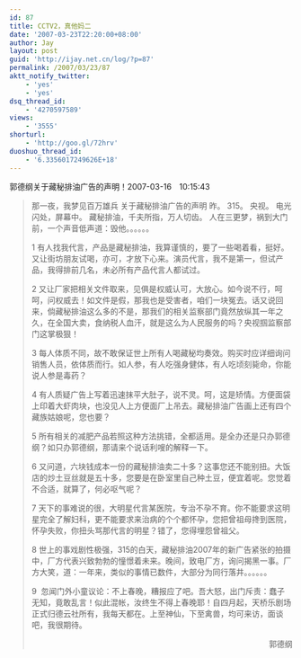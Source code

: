 ```yaml
---
id: 87
title: CCTV2，真他妈二
date: '2007-03-23T22:20:00+08:00'
author: Jay
layout: post
guid: 'http://ijay.net.cn/log/?p=87'
permalink: /2007/03/23/87
aktt_notify_twitter:
    - 'yes'
    - 'yes'
dsq_thread_id:
    - '4270597589'
views:
    - '3555'
shorturl:
    - 'http://goo.gl/72hrv'
duoshuo_thread_id:
    - '6.3356017249626E+18'
---
```


郭德纲关于藏秘排油广告的声明！2007-03-16　10:15:43
<blockquote>那一夜，我梦见百万雄兵
关于藏秘排油广告的声明
昨。
315。
央视。
电光闪处，屏幕中。
藏秘排油，千夫所指，万人切齿。
人在三更梦，祸到大门前，一个声音低声道：毁他。。。。。。

1 有人找我代言，产品是藏秘排油，我算谨慎的，要了一些喝着看，挺好。又让街坊朋友试喝，亦可，才放下心来。演员代言，我不是第一，但试产品，我得排前几名，未必所有产品代言人都试过。

2 又让厂家把相关文件取来，见俱是权威认可，大放心。如今说不行，呵呵，问权威去！如文件是假，那我也是受害者，咱们一块冤去。话又说回来，倘藏秘排油这么多的不是，那我们的相关监察部门竟然放纵其一年之久，在全国大卖，食纳税人血汗，就是这么为人民服务的吗？央视掴监察部门这掌极狠！

3 每人体质不同，故不敢保证世上所有人喝藏秘均奏效。购买时应详细询问销售人员，依体质而行。如人参，有人吃强身健体，有人吃顷刻毙命，你能说人参是毒药？

4 有人质疑广告上写着迅速抹平大肚子，说不灵。呵，这是矫情。方便面袋上印着大虾肉块，也没见人上方便面厂上吊去。藏秘排油广告画上还有四个藏族姑娘呢，您也要？

5 所有相关的减肥产品若照这种方法挑错，全都适用。是全办还是只办郭德纲？如只办郭德纲，那请来个说话利嗖的解释一下。

6 又问道，六块钱成本一份的藏秘排油卖二十多？这事您还不能别扭。大饭店的炒土豆丝就是五十多，您要是在卧室里自己种土豆，便宜着呢。您觉着不合适，就算了，何必呕气呢？

7 天下的事难说的很，大明星代言某医院，专治不孕不育。你不能要求这明星完全了解妇科，更不能要求来治病的个个都怀孕，您把曾祖母搀到医院，怀孕失败，你扭头骂那代言的明星？错了，您得埋怨曾祖父。

8 世上的事戏剧性极强，315的白天，藏秘排油2007年的新广告紧张的拍摄中，厂方代表兴致勃勃的憧憬着未来。晚间，致电厂方，询问揭黑一事。厂方大笑，道：一年来，类似的事情已数件，大部分为同行落井。。。。。。

9  忽闻门外小童议论：不上春晚，糟报应了吧。吾大怒，出门斥责：蠢子无知，竟敢乱言！似此混帐，汝终生不得上春晚耶！自四月起，天桥乐剧场正式归德云社所有，我每天都在。上至神仙，下至禽兽，均可来访，面谈吧，我很期待。
<p style="text-align: right;">郭德纲</p>
</blockquote>
